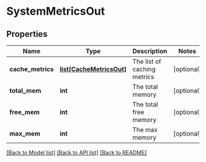 # SystemMetricsOut

## Properties
Name | Type | Description | Notes
------------ | ------------- | ------------- | -------------
**cache_metrics** | [**list[CacheMetricsOut]**](CacheMetricsOut.md) | The list of caching metrics | [optional] 
**total_mem** | **int** | The total memory | [optional] 
**free_mem** | **int** | The total free memory | [optional] 
**max_mem** | **int** | The max memory | [optional] 

[[Back to Model list]](../README.md#documentation-for-models) [[Back to API list]](../README.md#documentation-for-api-endpoints) [[Back to README]](../README.md)


